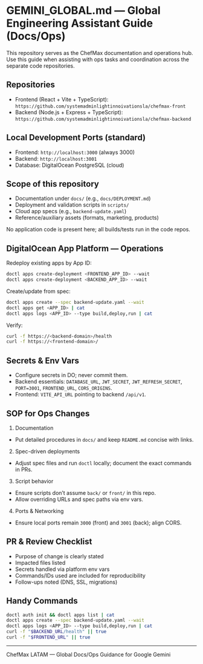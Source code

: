 # GEMINI_GLOBAL.md — Global Engineering Assistant Guide (Docs/Ops)

This repository serves as the ChefMax documentation and operations hub. Use this guide when assisting with ops tasks and coordination across the separate code repositories.

## Repositories

- Frontend (React + Vite + TypeScript): `https://github.com/systemadminlightinnoivationsla/chefmax-front`
- Backend (Node.js + Express + TypeScript): `https://github.com/systemadminlightinnoivationsla/chefmax-backend`

## Local Development Ports (standard)

- Frontend: `http://localhost:3000` (always 3000)
- Backend: `http://localhost:3001`
- Database: DigitalOcean PostgreSQL (cloud)

## Scope of this repository

- Documentation under `docs/` (e.g., `docs/DEPLOYMENT.md`)
- Deployment and validation scripts in `scripts/`
- Cloud app specs (e.g., `backend-update.yaml`)
- Reference/auxiliary assets (formats, marketing, products)

No application code is present here; all builds/tests run in the code repos.

## DigitalOcean App Platform — Operations

Redeploy existing apps by App ID:

```bash
doctl apps create-deployment <FRONTEND_APP_ID> --wait
doctl apps create-deployment <BACKEND_APP_ID> --wait
```

Create/update from spec:

```bash
doctl apps create --spec backend-update.yaml --wait
doctl apps get <APP_ID> | cat
doctl apps logs <APP_ID> --type build,deploy,run | cat
```

Verify:

```bash
curl -f https://<backend-domain>/health
curl -f https://<frontend-domain>/
```

## Secrets & Env Vars

- Configure secrets in DO; never commit them.
- Backend essentials: `DATABASE_URL`, `JWT_SECRET`, `JWT_REFRESH_SECRET`, `PORT=3001`, `FRONTEND_URL`, `CORS_ORIGINS`.
- Frontend: `VITE_API_URL` pointing to backend `/api/v1`.

## SOP for Ops Changes

1) Documentation
- Put detailed procedures in `docs/` and keep `README.md` concise with links.

2) Spec-driven deployments
- Adjust spec files and run `doctl` locally; document the exact commands in PRs.

3) Script behavior
- Ensure scripts don’t assume `back/` or `front/` in this repo.
- Allow overriding URLs and spec paths via env vars.

4) Ports & Networking
- Ensure local ports remain `3000` (front) and `3001` (back); align CORS.

## PR & Review Checklist

- Purpose of change is clearly stated
- Impacted files listed
- Secrets handled via platform env vars
- Commands/IDs used are included for reproducibility
- Follow-ups noted (DNS, SSL, migrations)

## Handy Commands

```bash
doctl auth init && doctl apps list | cat
doctl apps create --spec backend-update.yaml --wait
doctl apps logs <APP_ID> --type build,deploy,run | cat
curl -f "$BACKEND_URL/health" || true
curl -f "$FRONTEND_URL" || true
```

---

ChefMax LATAM — Global Docs/Ops Guidance for Google Gemini

